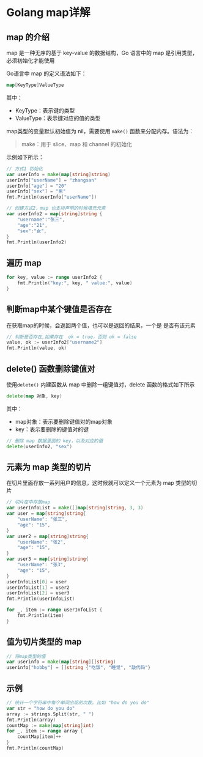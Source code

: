 # Golang map详解

## map 的介绍

map 是一种无序的基于 key-value 的数据结构，Go 语言中的 map 是引用类型，必须初始化才能使用

Go语言中 map 的定义语法如下：

```go
map[KeyType]ValueType
```

其中：

- KeyType：表示键的类型
- ValueType：表示键对应的值的类型

map类型的变量默认初始值为 nil，需要使用 `make()` 函数来分配内存。语法为：

> make：用于 slice、map 和 channel 的初始化

示例如下所示：

```go
// 方式1 初始化
var userInfo = make(map[string]string)
userInfo["userName"] = "zhangsan"
userInfo["age"] = "20"
userInfo["sex"] = "男"
fmt.Println(userInfo["userName"])
```

```go
// 创建方式2，map 也支持声明的时候填充元素
var userInfo2 = map[string]string {
    "username":"张三",
    "age":"21",
    "sex":"女",
}
fmt.Println(userInfo2)
```

## 遍历 map

```go
for key, value := range userInfo2 {
    fmt.Println("key:", key, " value:", value)
}
```

## 判断map中某个键值是否存在

在获取map的时候，会返回两个值，也可以是返回的结果，一个是 是否有该元素

```go
// 判断是否存在,如果存在  ok = true，否则 ok = false
value, ok := userInfo2["username2"]
fmt.Println(value, ok)
```

## delete() 函数删除键值对

使用`delete()` 内建函数从 map 中删除一组键值对，delete 函数的格式如下所示

```go
delete(map 对象, key)
```

其中：

- map对象：表示要删除键值对的map对象
- key：表示要删除的键值对的键

```go
// 删除 map 数据里面的 key，以及对应的值
delete(userInfo2, "sex")
```

## 元素为 map 类型的切片

在切片里面存放一系列用户的信息，这时候就可以定义一个元素为 map 类型的切片

```go
// 切片在中存放map
var userInfoList = make([]map[string]string, 3, 3)
var user = map[string]string{
    "userName": "张三",
    "age": "15",
}
var user2 = map[string]string{
    "userName": "张2",
    "age": "15",
}
var user3 = map[string]string{
    "userName": "张3",
    "age": "15",
}
userInfoList[0] = user
userInfoList[1] = user2
userInfoList[2] = user3
fmt.Println(userInfoList)

for _, item := range userInfoList {
    fmt.Println(item)
}
```

## 值为切片类型的 map

```go
// 将map类型的值
var userinfo = make(map[string][]string)
userinfo["hobby"] = []string {"吃饭", "睡觉", "敲代码"}
```

## 示例

```go
// 统计一个字符串中每个单词出现的次数。比如 "how do you do"
var str = "how do you do"
array := strings.Split(str, " ")
fmt.Println(array)
countMap := make(map[string]int)
for _, item := range array {
    countMap[item]++
}
fmt.Println(countMap)
```

